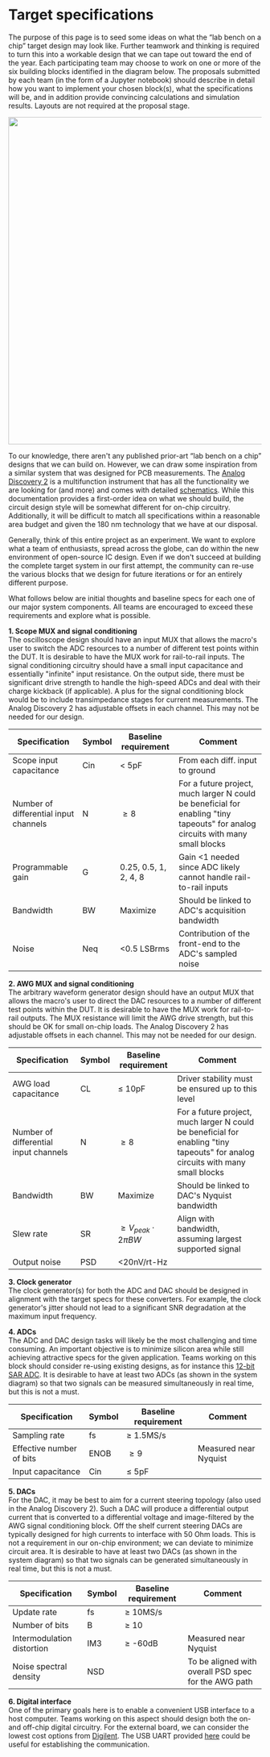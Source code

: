 # Target specifications

The purpose of this page is to seed some ideas on what the  “lab bench on a chip” target design may look like. Further teamwork and thinking is required to turn this into a workable design that we can tape out toward the end of the year. Each participating team may choose to work on one or more of the six building blocks identified in the diagram below. The proposals submitted by each team (in the form of a Jupyter notebook) should describe in detail how you want to implement your chosen block(s), what the specifications will be, and in addition provide convincing calculations and simulation results. Layouts are not required at the proposal stage.

<p align="center">
  <img src="../figures/block_diagram.drawio.svg" width="650"/>    
</p>

To our knowledge, there aren't any published prior-art “lab bench on a chip” designs that we can build on. However, we can draw some inspiration from a similar system that was designed for PCB measurements. The [Analog Discovery 2](https://digilent.com/reference/test-and-measurement/analog-discovery-2/start) is a multifunction instrument that has all the functionality we are looking for (and more) and comes with detailed [schematics](https://digilent.com/reference/test-and-measurement/analog-discovery-2/hardware-design-guide). While this documentation provides a first-order idea on what we should build, the circuit design style will be somewhat different for on-chip circuitry. Additionally, it will be difficult to match all specifications within a reasonable area budget and given the 180 nm technology that we have at our disposal.

Generally, think of this entire project as an experiment. We want to explore what a team of enthusiasts, spread across the globe, can do within the new environment of open-source IC design. Even if we don't succeed at building the complete target system in our first attempt, the community can re-use the various blocks that we design for future iterations or for an entirely different purpose.

What follows below are initial thoughts and baseline specs for each one of our major system components. All teams are encouraged to exceed these requirements and explore what is possible.

**1. Scope MUX and signal conditioning**  
The oscilloscope design should have an input MUX that allows the macro's user to switch the ADC resources to a number of different test points within the DUT. It is desirable to have the MUX work for rail-to-rail inputs. The signal conditioning circuitry should have a small input capacitance and essentially "infinite" input resistance. On the output side, there must be significant drive strength to handle the high-speed ADCs and deal with their charge kickback (if applicable). A plus for the signal conditioning block would be to include transimpedance stages for current measurements. The Analog Discovery 2 has adjustable offsets in each channel. This may not be needed for our design.

| Specification | Symbol | Baseline requirement | Comment |
| ------------- | ------ |--------------------- |-------- |
| Scope input capacitance | Cin | < 5pF | From each diff. input to ground
| Number of differential input channels   | N  |  $\geq8$  | For a future project, much larger N could be beneficial for enabling "tiny tapeouts" for analog circuits with many small blocks
| Programmable gain   | G  |  0.25, 0.5, 1, 2, 4, 8 | Gain <1 needed since ADC likely cannot handle rail-to-rail inputs
| Bandwidth   | BW  |  Maximize | Should be linked to ADC's acquisition bandwidth
| Noise   | Neq  |  <0.5 LSBrms | Contribution of the front-end to the ADC's sampled noise


**2. AWG MUX and signal conditioning**  
The arbitrary waveform generator design should have an output MUX that allows the macro's user to direct the DAC resources to a number of different test points within the DUT. It is desirable to have the MUX work for rail-to-rail outputs. The MUX resistance will limit the AWG drive strength, but this should be OK for small on-chip loads. The Analog Discovery 2 has adjustable offsets in each channel. This may not be needed for our design. 

| Specification | Symbol | Baseline requirement | Comment |
| ------------- | ------ |--------------------- |-------- |
| AWG load capacitance | CL | $\leq$ 10pF | Driver stability must be ensured up to this level
| Number of differential input channels   | N  |  $\geq8$  | For a future project, much larger N could be beneficial for enabling "tiny tapeouts" for analog circuits with many small blocks
| Bandwidth   | BW  |  Maximize | Should be linked to DAC's Nyquist bandwidth
| Slew rate   | SR  |  $\geq V_{peak}\cdot 2\pi BW$ | Align with bandwidth, assuming largest supported signal
| Output noise | PSD  |  <20nV/rt-Hz | 

**3. Clock generator**  
The clock generator(s) for both the ADC and DAC should be designed in alignment with the target specs for these converters. For example, the clock generator's jitter should not lead to a significant SNR degradation at the maximum input frequency.

**4. ADCs**  
The ADC and DAC design tasks will likely be the most challenging and time consuming. An important objective is to minimize silicon area while still achieving attractive specs for the given application. Teams working on this block should consider re-using existing designs, as for instance this [12-bit SAR ADC](https://github.com/w32agobot/SKY130_SAR-ADC). It is desirable to have at least two ADCs (as shown in the system diagram) so that two signals can be measured simultaneously in real time, but this is not a must.

| Specification | Symbol | Baseline requirement | Comment |
| ------------- | ------ |--------------------- |-------- |
| Sampling rate | fs | $\geq$ 1.5MS/s | 
| Effective number of bits   | ENOB  |  $\geq9$  | Measured near Nyquist
| Input capacitance   | Cin  |  $\leq$ 5pF | 


**5. DACs**  
For the DAC, it may be best to aim for a current steering topology (also used in the Analog Discovery 2). Such a DAC will produce a differential output current that is converted to a differential voltage and image-filtered by the AWG signal conditioning block. Off the shelf current steering DACs are typically designed for high currents to interface with 50 Ohm loads. This is not a requirement in our on-chip environment; we can deviate to minimize circuit area. It is desirable to have at least two DACs (as shown in the system diagram) so that two signals can be generated simultaneously in real time, but this is not a must.

| Specification | Symbol | Baseline requirement | Comment |
| ------------- | ------ |--------------------- |-------- |
| Update rate | fs | $\geq$ 10MS/s | 
| Number of bits | B | $\geq$ 10 | 
| Intermodulation distortion   | IM3  |  $\geq$ -60dB  | Measured near Nyquist
| Noise spectral density   | NSD  |   |  To be aligned with overall PSD spec for the AWG path


**6. Digital interface**  
One of the primary goals here is to enable a convenient USB interface to a host computer. Teams working on this aspect should design both the on- and off-chip digital circuitry. For the external board, we can consider the lowest cost options from [Digilent](https://digilent.com/shop/boards-and-components/system-boards/introductory-boards/?sort=priceasc). The USB UART provided [here](https://github.com/ricynlee/cmod-a7-uart-sram-test) could be useful for establishing the communication.
